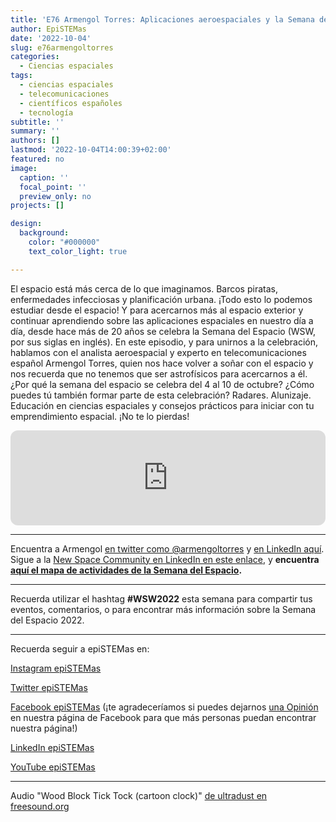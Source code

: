 ```yaml
---
title: 'E76 Armengol Torres: Aplicaciones aeroespaciales y la Semana del Espacio'
author: EpiSTEMas
date: '2022-10-04'
slug: e76armengoltorres
categories:
  - Ciencias espaciales
tags:
  - ciencias espaciales
  - telecomunicaciones
  - científicos españoles
  - tecnología
subtitle: ''
summary: ''
authors: []
lastmod: '2022-10-04T14:00:39+02:00'
featured: no
image:
  caption: ''
  focal_point: ''
  preview_only: no
projects: []

design:
  background:
    color: "#000000"
    text_color_light: true

---
```



El espacio está más cerca de lo que imaginamos. Barcos piratas, enfermedades infecciosas y planificación urbana. ¡Todo esto lo podemos estudiar desde el espacio! Y para acercarnos más al espacio exterior y continuar aprendiendo sobre las aplicaciones espaciales en nuestro día a día, desde hace más de 20 años se celebra la Semana del Espacio (WSW, por sus siglas en inglés). En este episodio, y para unirnos a la celebración, hablamos con el analista aeroespacial y experto en telecomunicaciones español Armengol Torres, quien nos hace volver a soñar con el espacio y nos recuerda que no tenemos que ser astrofísicos para acercarnos a él. ¿Por qué la semana del espacio se celebra del 4 al 10 de octubre? ¿Cómo puedes tú también formar parte de esta celebración? Radares. Alunizaje. Educación en ciencias espaciales y consejos prácticos para iniciar con tu emprendimiento espacial. ¡No te lo pierdas!


<iframe style="border-radius:12px" src="https://open.spotify.com/embed/episode/6RTHEXYvYiMJg82H30C3tZ?utm_source=generator&theme=0" width="100%" height="152" frameBorder="0" allowfullscreen="" allow="autoplay; clipboard-write; encrypted-media; fullscreen; picture-in-picture" loading="lazy"></iframe>


- - - - -

Encuentra a Armengol [en twitter como @armengoltorres](https://twitter.com/armengoltorres) y [en LinkedIn aquí](https://www.linkedin.com/in/armengoltorres/). Sigue a la [New Space Community en LinkedIn en este enlace](https://www.linkedin.com/company/newspacecommunity/), y **encuentra [aquí el mapa de actividades de la Semana del Espacio](https://www.worldspaceweek.org/events/event-map/).**

- - - - -

Recuerda utilizar el hashtag **#WSW2022** esta semana para compartir tus eventos, comentarios, o para encontrar más información sobre la Semana del Espacio 2022. 

- - - - -

Recuerda seguir a epiSTEMas en:

[Instagram epiSTEMas](https://www.instagram.com/epistemas/)  

[Twitter epiSTEMas](https://twitter.com/epiSTEMas_Pod)

[Facebook epiSTEMas](https://www.facebook.com/epiSTEMasPod) (¡te agradeceríamos si puedes dejarnos [una Opinión](https://www.facebook.com/epiSTEMasPod/reviews/) en nuestra página de Facebook para que más personas puedan encontrar nuestra página!)

[LinkedIn epiSTEMas](https://www.linkedin.com/company/epistemas-podcast/)

[YouTube epiSTEMas](https://www.youtube.com/@epistemaspodcast)

- - - - -

Audio "Wood Block Tick Tock (cartoon clock)" [de ultradust en freesound.org](https://freesound.org/people/ultradust/sounds/167385/)